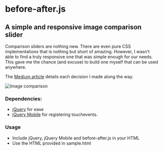 # before-after.js

## A simple and responsive image comparison slider 

Comparison sliders are nothing new. There are even pure CSS implementations that is nothing but short of amazing. However, I wasn’t able to find a truly responsive one that was simple enough for our needs. This gave me the chance (and excuse) to build one myself that can be used anywhere.

The [Medium article](https://medium.com/p/f3a691a9dd71) details each decision I made along the way.

![Image comparison](https://d262ilb51hltx0.cloudfront.net/max/800/1*N43g_K5grRctYcudDi3gLQ.gif)

### Dependencies:
- [jQuery](http://jquery.com) for ease
- [jQuery Mobile](http://jquerymobile.com) for registering touchevents.

### Usage

- Include jQuery, jQuery Mobile and before-after.js in your HTML
- Use the HTML provided in sample.html